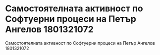 # Самостоятелната активност по Софтуерни процеси на Петър Ангелов 1801321072

Самостоятелната активност по Софтуерни процеси на Петър Ангелов 1801321072
